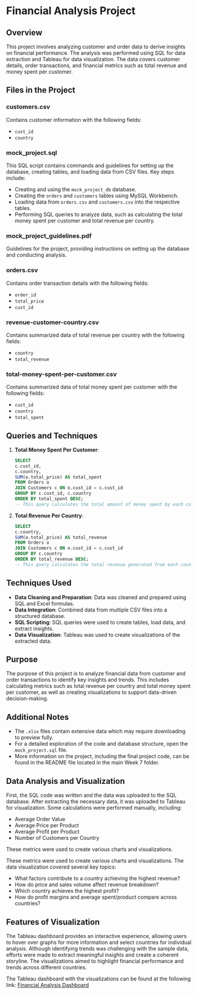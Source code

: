 # Financial Analysis Project

## Overview
This project involves analyzing customer and order data to derive insights on financial performance. The analysis was performed using SQL for data extraction and Tableau for data visualization. The data covers customer details, order transactions, and financial metrics such as total revenue and money spent per customer.

## Files in the Project

### customers.csv
Contains customer information with the following fields:
- `cust_id`
- `country`

### mock_project.sql
This SQL script contains commands and guidelines for setting up the database, creating tables, and loading data from CSV files. Key steps include:
- Creating and using the `mock_project_db` database.
- Creating the `orders` and `customers` tables using MySQL Workbench.
- Loading data from `orders.csv` and `customers.csv` into the respective tables.
- Performing SQL queries to analyze data, such as calculating the total money spent per customer and total revenue per country.

### mock_project_guidelines.pdf
Guidelines for the project, providing instructions on setting up the database and conducting analysis.

### orders.csv
Contains order transaction details with the following fields:
- `order_id`
- `total_price`
- `cust_id`

### revenue-customer-country.csv
Contains summarized data of total revenue per country with the following fields:
- `country`
- `total_revenue`

### total-money-spent-per-customer.csv
Contains summarized data of total money spent per customer with the following fields:
- `cust_id`
- `country`
- `total_spent`

## Queries and Techniques
1. **Total Money Spent Per Customer**:
    ```sql
    SELECT
    c.cust_id,
    c.country,
    SUM(o.total_price) AS total_spent
    FROM Orders o
    JOIN Customers c ON o.cust_id = c.cust_id
    GROUP BY c.cust_id, c.country
    ORDER BY total_spent DESC;
    -- This query calculates the total amount of money spent by each customer, grouped by customer ID and country, and orders the results by total spent in descending order.
   ```

3. **Total Revenue Per Country**:
    ```sql
    SELECT
    c.country,
    SUM(o.total_price) AS total_revenue
    FROM Orders o
    JOIN Customers c ON o.cust_id = c.cust_id
    GROUP BY c.country
    ORDER BY total_revenue DESC;
    -- This query calculates the total revenue generated from each country, grouped by country, and orders the results by total revenue in descending order.
   ```

## Techniques Used
- **Data Cleaning and Preparation**: Data was cleaned and prepared using SQL and Excel formulas.
- **Data Integration**: Combined data from multiple CSV files into a structured database.
- **SQL Scripting**: SQL queries were used to create tables, load data, and extract insights.
- **Data Visualization**: Tableau was used to create visualizations of the extracted data.

## Purpose
The purpose of this project is to analyze financial data from customer and order transactions to identify key insights and trends. This includes calculating metrics such as total revenue per country and total money spent per customer, as well as creating visualizations to support data-driven decision-making.

## Additional Notes
- The `.xlsx` files contain extensive data which may require downloading to preview fully.
- For a detailed exploration of the code and database structure, open the `mock_project.sql` file.
- More information on the project, including the final project code, can be found in the README file located in the main Week 7 folder.

## Data Analysis and Visualization
First, the SQL code was written and the data was uploaded to the SQL database. After extracting the necessary data, it was uploaded to Tableau for visualization. Some calculations were performed manually, including:
- Average Order Value
- Average Price per Product
- Average Profit per Product
- Number of Customers per Country

These metrics were used to create various charts and visualizations. 

These metrics were used to create various charts and visualizations. The data visualization covered several key topics:
- What factors contribute to a country achieving the highest revenue?
- How do price and sales volume affect revenue breakdown?
- Which country achieves the highest profit?
- How do profit margins and average spent/product compare across countries?

## Features of Visualization
The Tableau dashboard provides an interactive experience, allowing users to hover over graphs for more information and select countries for individual analysis. Although identifying trends was challenging with the sample data, efforts were made to extract meaningful insights and create a coherent storyline. The visualizations aimed to highlight financial performance and trends across different countries.

The Tableau dashboard with the visualizations can be found at the following link:
[Financial Analysis Dashboard](https://public.tableau.com/views/FinancialAnalysis_17170222645540/WhichCountryDominatesinFinancialPerformance?:language=en-GB&:sid=&:display_count=n&:origin=viz_share_link)


